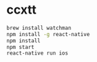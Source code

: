 # ccxtt

```bash
brew install watchman
npm install -g react-native
npm install
npm start
react-native run ios
```
